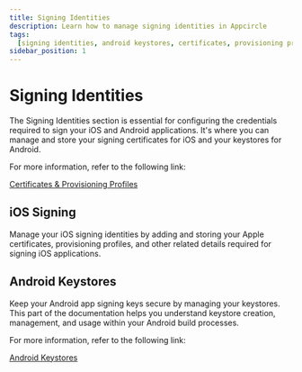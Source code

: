```yaml
---
title: Signing Identities
description: Learn how to manage signing identities in Appcircle
tags:
  [signing identities, android keystores, certificates, provisioning profiles]
sidebar_position: 1
---
```


# Signing Identities

The Signing Identities section is essential for configuring the credentials required to sign your iOS and Android applications. It's where you can manage and store your signing certificates for iOS and your keystores for Android.

For more information, refer to the following link:

[Certificates & Provisioning Profiles](/signing-identities/ios-signing)

## iOS Signing

Manage your iOS signing identities by adding and storing your Apple certificates, provisioning profiles, and other related details required for signing iOS applications.

## Android Keystores

Keep your Android app signing keys secure by managing your keystores. This part of the documentation helps you understand keystore creation, management, and usage within your Android build processes.

For more information, refer to the following link:

[Android Keystores](/signing-identities/android-keystores)
